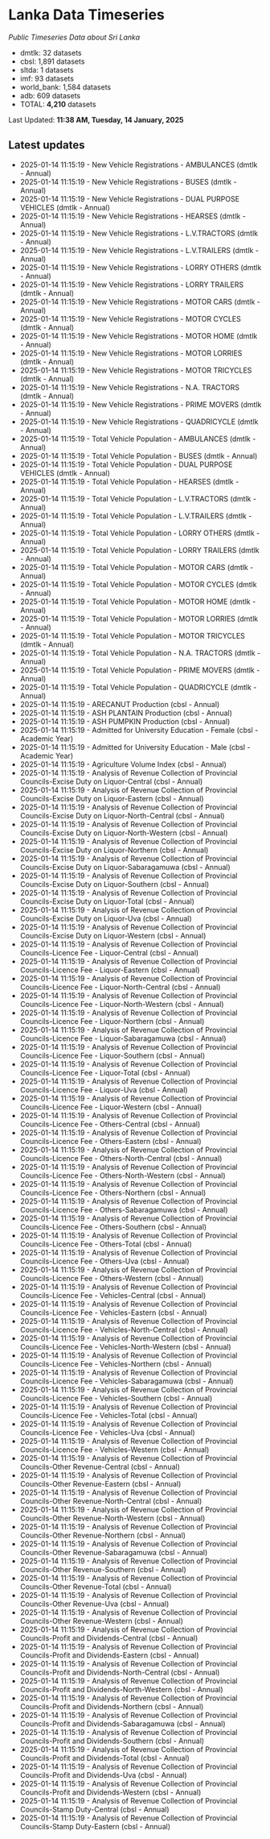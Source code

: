 # Lanka Data Timeseries
*Public Timeseries Data about Sri Lanka*

* dmtlk: 32 datasets
* cbsl: 1,891 datasets
* sltda: 1 datasets
* imf: 93 datasets
* world_bank: 1,584 datasets
* adb: 609 datasets
* TOTAL: **4,210** datasets

Last Updated: **11:38 AM, Tuesday, 14 January, 2025**

## Latest updates

* 2025-01-14 11:15:19 - New Vehicle Registrations - AMBULANCES (dmtlk - Annual)
* 2025-01-14 11:15:19 - New Vehicle Registrations - BUSES (dmtlk - Annual)
* 2025-01-14 11:15:19 - New Vehicle Registrations - DUAL PURPOSE VEHICLES (dmtlk - Annual)
* 2025-01-14 11:15:19 - New Vehicle Registrations - HEARSES (dmtlk - Annual)
* 2025-01-14 11:15:19 - New Vehicle Registrations - L.V.TRACTORS (dmtlk - Annual)
* 2025-01-14 11:15:19 - New Vehicle Registrations - L.V.TRAILERS (dmtlk - Annual)
* 2025-01-14 11:15:19 - New Vehicle Registrations - LORRY OTHERS (dmtlk - Annual)
* 2025-01-14 11:15:19 - New Vehicle Registrations - LORRY TRAILERS (dmtlk - Annual)
* 2025-01-14 11:15:19 - New Vehicle Registrations - MOTOR CARS (dmtlk - Annual)
* 2025-01-14 11:15:19 - New Vehicle Registrations - MOTOR CYCLES (dmtlk - Annual)
* 2025-01-14 11:15:19 - New Vehicle Registrations - MOTOR HOME (dmtlk - Annual)
* 2025-01-14 11:15:19 - New Vehicle Registrations - MOTOR LORRIES (dmtlk - Annual)
* 2025-01-14 11:15:19 - New Vehicle Registrations - MOTOR TRICYCLES (dmtlk - Annual)
* 2025-01-14 11:15:19 - New Vehicle Registrations - N.A. TRACTORS (dmtlk - Annual)
* 2025-01-14 11:15:19 - New Vehicle Registrations - PRIME MOVERS (dmtlk - Annual)
* 2025-01-14 11:15:19 - New Vehicle Registrations - QUADRICYCLE (dmtlk - Annual)
* 2025-01-14 11:15:19 - Total Vehicle Population - AMBULANCES (dmtlk - Annual)
* 2025-01-14 11:15:19 - Total Vehicle Population - BUSES (dmtlk - Annual)
* 2025-01-14 11:15:19 - Total Vehicle Population - DUAL PURPOSE VEHICLES (dmtlk - Annual)
* 2025-01-14 11:15:19 - Total Vehicle Population - HEARSES (dmtlk - Annual)
* 2025-01-14 11:15:19 - Total Vehicle Population - L.V.TRACTORS (dmtlk - Annual)
* 2025-01-14 11:15:19 - Total Vehicle Population - L.V.TRAILERS (dmtlk - Annual)
* 2025-01-14 11:15:19 - Total Vehicle Population - LORRY OTHERS (dmtlk - Annual)
* 2025-01-14 11:15:19 - Total Vehicle Population - LORRY TRAILERS (dmtlk - Annual)
* 2025-01-14 11:15:19 - Total Vehicle Population - MOTOR CARS (dmtlk - Annual)
* 2025-01-14 11:15:19 - Total Vehicle Population - MOTOR CYCLES (dmtlk - Annual)
* 2025-01-14 11:15:19 - Total Vehicle Population - MOTOR HOME (dmtlk - Annual)
* 2025-01-14 11:15:19 - Total Vehicle Population - MOTOR LORRIES (dmtlk - Annual)
* 2025-01-14 11:15:19 - Total Vehicle Population - MOTOR TRICYCLES (dmtlk - Annual)
* 2025-01-14 11:15:19 - Total Vehicle Population - N.A. TRACTORS (dmtlk - Annual)
* 2025-01-14 11:15:19 - Total Vehicle Population - PRIME MOVERS (dmtlk - Annual)
* 2025-01-14 11:15:19 - Total Vehicle Population - QUADRICYCLE (dmtlk - Annual)
* 2025-01-14 11:15:19 - ARECANUT Production (cbsl - Annual)
* 2025-01-14 11:15:19 - ASH PLANTAIN Production (cbsl - Annual)
* 2025-01-14 11:15:19 - ASH PUMPKIN Production (cbsl - Annual)
* 2025-01-14 11:15:19 - Admitted for University Education - Female (cbsl - Academic Year)
* 2025-01-14 11:15:19 - Admitted for University Education - Male (cbsl - Academic Year)
* 2025-01-14 11:15:19 - Agriculture Volume Index (cbsl - Annual)
* 2025-01-14 11:15:19 - Analysis of Revenue Collection of Provincial Councils-Excise Duty on Liquor-Central (cbsl - Annual)
* 2025-01-14 11:15:19 - Analysis of Revenue Collection of Provincial Councils-Excise Duty on Liquor-Eastern (cbsl - Annual)
* 2025-01-14 11:15:19 - Analysis of Revenue Collection of Provincial Councils-Excise Duty on Liquor-North-Central (cbsl - Annual)
* 2025-01-14 11:15:19 - Analysis of Revenue Collection of Provincial Councils-Excise Duty on Liquor-North-Western (cbsl - Annual)
* 2025-01-14 11:15:19 - Analysis of Revenue Collection of Provincial Councils-Excise Duty on Liquor-Northern (cbsl - Annual)
* 2025-01-14 11:15:19 - Analysis of Revenue Collection of Provincial Councils-Excise Duty on Liquor-Sabaragamuwa (cbsl - Annual)
* 2025-01-14 11:15:19 - Analysis of Revenue Collection of Provincial Councils-Excise Duty on Liquor-Southern (cbsl - Annual)
* 2025-01-14 11:15:19 - Analysis of Revenue Collection of Provincial Councils-Excise Duty on Liquor-Total (cbsl - Annual)
* 2025-01-14 11:15:19 - Analysis of Revenue Collection of Provincial Councils-Excise Duty on Liquor-Uva (cbsl - Annual)
* 2025-01-14 11:15:19 - Analysis of Revenue Collection of Provincial Councils-Excise Duty on Liquor-Western (cbsl - Annual)
* 2025-01-14 11:15:19 - Analysis of Revenue Collection of Provincial Councils-Licence Fee - Liquor-Central (cbsl - Annual)
* 2025-01-14 11:15:19 - Analysis of Revenue Collection of Provincial Councils-Licence Fee - Liquor-Eastern (cbsl - Annual)
* 2025-01-14 11:15:19 - Analysis of Revenue Collection of Provincial Councils-Licence Fee - Liquor-North-Central (cbsl - Annual)
* 2025-01-14 11:15:19 - Analysis of Revenue Collection of Provincial Councils-Licence Fee - Liquor-North-Western (cbsl - Annual)
* 2025-01-14 11:15:19 - Analysis of Revenue Collection of Provincial Councils-Licence Fee - Liquor-Northern (cbsl - Annual)
* 2025-01-14 11:15:19 - Analysis of Revenue Collection of Provincial Councils-Licence Fee - Liquor-Sabaragamuwa (cbsl - Annual)
* 2025-01-14 11:15:19 - Analysis of Revenue Collection of Provincial Councils-Licence Fee - Liquor-Southern (cbsl - Annual)
* 2025-01-14 11:15:19 - Analysis of Revenue Collection of Provincial Councils-Licence Fee - Liquor-Total (cbsl - Annual)
* 2025-01-14 11:15:19 - Analysis of Revenue Collection of Provincial Councils-Licence Fee - Liquor-Uva (cbsl - Annual)
* 2025-01-14 11:15:19 - Analysis of Revenue Collection of Provincial Councils-Licence Fee - Liquor-Western (cbsl - Annual)
* 2025-01-14 11:15:19 - Analysis of Revenue Collection of Provincial Councils-Licence Fee - Others-Central (cbsl - Annual)
* 2025-01-14 11:15:19 - Analysis of Revenue Collection of Provincial Councils-Licence Fee - Others-Eastern (cbsl - Annual)
* 2025-01-14 11:15:19 - Analysis of Revenue Collection of Provincial Councils-Licence Fee - Others-North-Central (cbsl - Annual)
* 2025-01-14 11:15:19 - Analysis of Revenue Collection of Provincial Councils-Licence Fee - Others-North-Western (cbsl - Annual)
* 2025-01-14 11:15:19 - Analysis of Revenue Collection of Provincial Councils-Licence Fee - Others-Northern (cbsl - Annual)
* 2025-01-14 11:15:19 - Analysis of Revenue Collection of Provincial Councils-Licence Fee - Others-Sabaragamuwa (cbsl - Annual)
* 2025-01-14 11:15:19 - Analysis of Revenue Collection of Provincial Councils-Licence Fee - Others-Southern (cbsl - Annual)
* 2025-01-14 11:15:19 - Analysis of Revenue Collection of Provincial Councils-Licence Fee - Others-Total (cbsl - Annual)
* 2025-01-14 11:15:19 - Analysis of Revenue Collection of Provincial Councils-Licence Fee - Others-Uva (cbsl - Annual)
* 2025-01-14 11:15:19 - Analysis of Revenue Collection of Provincial Councils-Licence Fee - Others-Western (cbsl - Annual)
* 2025-01-14 11:15:19 - Analysis of Revenue Collection of Provincial Councils-Licence Fee - Vehicles-Central (cbsl - Annual)
* 2025-01-14 11:15:19 - Analysis of Revenue Collection of Provincial Councils-Licence Fee - Vehicles-Eastern (cbsl - Annual)
* 2025-01-14 11:15:19 - Analysis of Revenue Collection of Provincial Councils-Licence Fee - Vehicles-North-Central (cbsl - Annual)
* 2025-01-14 11:15:19 - Analysis of Revenue Collection of Provincial Councils-Licence Fee - Vehicles-North-Western (cbsl - Annual)
* 2025-01-14 11:15:19 - Analysis of Revenue Collection of Provincial Councils-Licence Fee - Vehicles-Northern (cbsl - Annual)
* 2025-01-14 11:15:19 - Analysis of Revenue Collection of Provincial Councils-Licence Fee - Vehicles-Sabaragamuwa (cbsl - Annual)
* 2025-01-14 11:15:19 - Analysis of Revenue Collection of Provincial Councils-Licence Fee - Vehicles-Southern (cbsl - Annual)
* 2025-01-14 11:15:19 - Analysis of Revenue Collection of Provincial Councils-Licence Fee - Vehicles-Total (cbsl - Annual)
* 2025-01-14 11:15:19 - Analysis of Revenue Collection of Provincial Councils-Licence Fee - Vehicles-Uva (cbsl - Annual)
* 2025-01-14 11:15:19 - Analysis of Revenue Collection of Provincial Councils-Licence Fee - Vehicles-Western (cbsl - Annual)
* 2025-01-14 11:15:19 - Analysis of Revenue Collection of Provincial Councils-Other Revenue-Central (cbsl - Annual)
* 2025-01-14 11:15:19 - Analysis of Revenue Collection of Provincial Councils-Other Revenue-Eastern (cbsl - Annual)
* 2025-01-14 11:15:19 - Analysis of Revenue Collection of Provincial Councils-Other Revenue-North-Central (cbsl - Annual)
* 2025-01-14 11:15:19 - Analysis of Revenue Collection of Provincial Councils-Other Revenue-North-Western (cbsl - Annual)
* 2025-01-14 11:15:19 - Analysis of Revenue Collection of Provincial Councils-Other Revenue-Northern (cbsl - Annual)
* 2025-01-14 11:15:19 - Analysis of Revenue Collection of Provincial Councils-Other Revenue-Sabaragamuwa (cbsl - Annual)
* 2025-01-14 11:15:19 - Analysis of Revenue Collection of Provincial Councils-Other Revenue-Southern (cbsl - Annual)
* 2025-01-14 11:15:19 - Analysis of Revenue Collection of Provincial Councils-Other Revenue-Total (cbsl - Annual)
* 2025-01-14 11:15:19 - Analysis of Revenue Collection of Provincial Councils-Other Revenue-Uva (cbsl - Annual)
* 2025-01-14 11:15:19 - Analysis of Revenue Collection of Provincial Councils-Other Revenue-Western (cbsl - Annual)
* 2025-01-14 11:15:19 - Analysis of Revenue Collection of Provincial Councils-Profit and Dividends-Central (cbsl - Annual)
* 2025-01-14 11:15:19 - Analysis of Revenue Collection of Provincial Councils-Profit and Dividends-Eastern (cbsl - Annual)
* 2025-01-14 11:15:19 - Analysis of Revenue Collection of Provincial Councils-Profit and Dividends-North-Central (cbsl - Annual)
* 2025-01-14 11:15:19 - Analysis of Revenue Collection of Provincial Councils-Profit and Dividends-North-Western (cbsl - Annual)
* 2025-01-14 11:15:19 - Analysis of Revenue Collection of Provincial Councils-Profit and Dividends-Northern (cbsl - Annual)
* 2025-01-14 11:15:19 - Analysis of Revenue Collection of Provincial Councils-Profit and Dividends-Sabaragamuwa (cbsl - Annual)
* 2025-01-14 11:15:19 - Analysis of Revenue Collection of Provincial Councils-Profit and Dividends-Southern (cbsl - Annual)
* 2025-01-14 11:15:19 - Analysis of Revenue Collection of Provincial Councils-Profit and Dividends-Total (cbsl - Annual)
* 2025-01-14 11:15:19 - Analysis of Revenue Collection of Provincial Councils-Profit and Dividends-Uva (cbsl - Annual)
* 2025-01-14 11:15:19 - Analysis of Revenue Collection of Provincial Councils-Profit and Dividends-Western (cbsl - Annual)
* 2025-01-14 11:15:19 - Analysis of Revenue Collection of Provincial Councils-Stamp Duty-Central (cbsl - Annual)
* 2025-01-14 11:15:19 - Analysis of Revenue Collection of Provincial Councils-Stamp Duty-Eastern (cbsl - Annual)